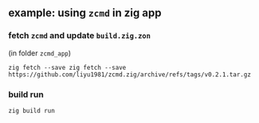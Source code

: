 ## example: using `zcmd` in zig app

### fetch `zcmd` and update `build.zig.zon`

(in folder `zcmd_app`)

```zig
zig fetch --save zig fetch --save https://github.com/liyu1981/zcmd.zig/archive/refs/tags/v0.2.1.tar.gz
```

### build run

```zig
zig build run
```
